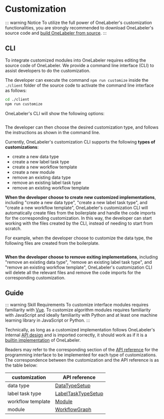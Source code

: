 # Customization

::: warning Notice
To utilize the full power of OneLabeler's customization functionalities, you are strongly recommended to download OneLabeler's source code and [build OneLabeler from source](installation/#build-from-source).
:::

## CLI

To integrate customized modules into OneLabeler requires editing the source code of OneLabeler.
We provide a command line interface (CLI) to assist developers to do the customization.

The developer can execute the command `npm run customize` inside the `./client` folder of the source code to activate the command line interface as follows:

```bash
cd ./client
npm run customize
```

OneLabeler's CLI will show the following options:

<img :src="$withBase('/cli/entry.png')" style="width: 70%">

The developer can then choose the desired customization type, and follows the instructions as shown in the command line.

Currently, OneLabeler's customization CLI supports the following **types of customizations**:

- create a new data type
- create a new label task type
- create a new workflow template
- create a new module
- remove an existing data type
- remove an existing label task type
- remove an existing workflow template

**When the developer choose to create new customized implementations**, including "create a new data type", "create a new label task type", and "create a new workflow template", OneLabeler's customization CLI will automatically create files from the boilerplate and handle the code imports for the corresponding customization.
In this way, the developer can start working with the files created by the CLI, instead of needing to start from scratch.

For example, when the developer choose to customize the data type, the following files are created from the boilerplate.

<img :src="$withBase('/cli/new-data-type.png')" style="width: 70%">

**When the developer choose to remove exiting implementations**, including "remove an existing data type", "remove an existing label task type", and "remove an existing workflow template", OneLabeler's customization CLI will delete all the relevant files and remove the code imports for the corresponding customization.

## Guide

::: warning Skill Requirements
To customize interface modules requires familiarity with [Vue](https://vuejs.org/).
To customize algorithm modules requires familiarity with JavaScript and ideally familiarity with Python and at least one machine learning library in JavaScript or Python.
:::

Technically, as long as a customized implementation follows OneLabeler's internal [API design](api/#api-reference) and is imported correctly, it should work as if it is a [builtin implementation](builtins/#builtins) of OneLabeler.

Readers may refer to the corresponding section of the [API reference](api/#api-reference) for the programming interface to be implemented for each type of customizations.
The correspondence between the customization and the API reference is as the table below:

| customization     | API reference                              |
| ----------------- | ------------------------------------------ |
| data type         | [DataTypeSetup](api/#data-type)            |
| label task type   | [LabelTaskTypeSetup](api/#label-task-type) |
| workflow template | [Module](api/#template)                    |
| module            | [WorkflowGraph](api/#module)               |
